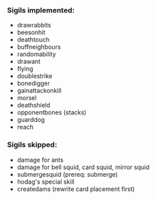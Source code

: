 ### Sigils implemented:
- drawrabbits
- beesonhit
- deathtouch
- buffneighbours
- randomability
- drawant
- flying
- doublestrike
- bonedigger
- gainattackonkill
- morsel
- deathshield
- opponentbones (stacks)
- guarddog
- reach

### Sigils skipped:
- damage for ants
- damage for bell squid, card squid, mirror squid
- submergesquid (prereq: submerge)
- hodag's special skill
- createdams (rewrite card placement first)